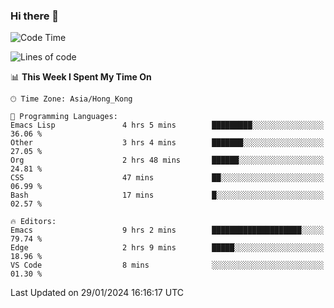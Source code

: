 ### Hi there 👋

<!--
**nicehiro/nicehiro** is a ✨ _special_ ✨ repository because its `README.md` (this file) appears on your GitHub profile.

Here are some ideas to get you started:

- 🔭 I’m currently working on ...
- 🌱 I’m currently learning ...
- 👯 I’m looking to collaborate on ...
- 🤔 I’m looking for help with ...
- 💬 Ask me about ...
- 📫 How to reach me: ...
- 😄 Pronouns: ...
- ⚡ Fun fact: ...
-->

<!--START_SECTION:waka-->
![Code Time](http://img.shields.io/badge/Code%20Time-205%20hrs%2027%20mins-blue)

![Lines of code](https://img.shields.io/badge/From%20Hello%20World%20I%27ve%20Written-2.6%20million%20lines%20of%20code-blue)

📊 **This Week I Spent My Time On** 

```text
🕑︎ Time Zone: Asia/Hong_Kong

💬 Programming Languages: 
Emacs Lisp               4 hrs 5 mins        █████████░░░░░░░░░░░░░░░░   36.06 % 
Other                    3 hrs 4 mins        ███████░░░░░░░░░░░░░░░░░░   27.05 % 
Org                      2 hrs 48 mins       ██████░░░░░░░░░░░░░░░░░░░   24.81 % 
CSS                      47 mins             ██░░░░░░░░░░░░░░░░░░░░░░░   06.99 % 
Bash                     17 mins             █░░░░░░░░░░░░░░░░░░░░░░░░   02.57 % 

🔥 Editors: 
Emacs                    9 hrs 2 mins        ████████████████████░░░░░   79.74 % 
Edge                     2 hrs 9 mins        █████░░░░░░░░░░░░░░░░░░░░   18.96 % 
VS Code                  8 mins              ░░░░░░░░░░░░░░░░░░░░░░░░░   01.30 % 
```


 Last Updated on 29/01/2024 16:16:17 UTC
<!--END_SECTION:waka-->
